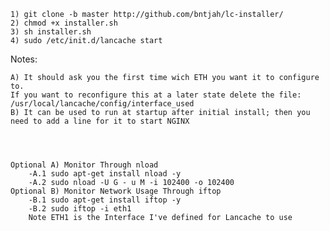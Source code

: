     1) git clone -b master http://github.com/bntjah/lc-installer/
	2) chmod +x installer.sh
	3) sh installer.sh
	4) sudo /etc/init.d/lancache start
	
Notes:

	A) It should ask you the first time wich ETH you want it to configure to.
	If you want to reconfigure this at a later state delete the file: /usr/local/lancache/config/interface_used
	B) It can be used to run at startup after initial install; then you need to add a line for it to start NGINX


	

	Optional A) Monitor Through nload
		-A.1 sudo apt-get install nload -y
		-A.2 sudo nload -U G - u M -i 102400 -o 102400
	Optional B) Monitor Network Usage Through iftop
		-B.1 sudo apt-get install iftop -y
		-B.2 sudo iftop -i eth1
		Note ETH1 is the Interface I've defined for Lancache to use
		
